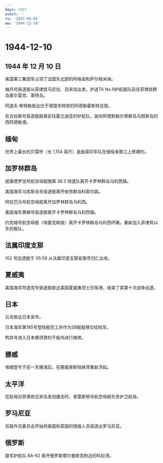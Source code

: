 ```yaml
---
days: 1927
event: ''
ru: '2027-06-05'
ww: '1944-12-10'
---
```


# 1944-12-10

## 1944 年 12 月 10 日

美国第三集团军占领了法国东北部的阿格诺和萨尔格米纳。

柚月号驱逐舰从菲律宾马尼拉、吕宋岛出发，护送TA
No.9护航舰队前往菲律宾群岛奥尔莫克、莱特岛。

阿道夫·希特勒抵达位于德国韦特劳的阿德勒霍斯特总部。

尼古拉斯号驱逐舰脱离前往霍兰迪亚的护航队，驶向阿德默勒尔蒂群岛马努斯岛的西阿德勒港。

## 缅甸

世界上最长的贝雷桥（长 1,154 英尺）是由英印军队在缅甸亲敦江上修建的。

## 加罗林群岛

提康德罗加号航空母舰随第 38.3 特遣队离开卡罗林群岛乌利西镇。

美国海军马库斯岛号驱逐舰离开帕劳群岛科索尔路。

阿拉巴马号航空母舰离开加罗林群岛乌利西。

美国海军黄蜂号驱逐舰离开卡罗林群岛乌利西镇。

约克城号航空母舰（埃塞克斯级）离开卡罗林群岛乌利西环礁，重新加入菲律宾以东的舰队。

## 法属印度支那

102 号巡逻艇于 05:58 从法属印度支那安南市归仁出发。

## 夏威夷

美国海军阿道克号驱逐舰抵达美国夏威夷领土珍珠港，结束了其第十次战争巡逻。

## 日本

云龙抵达日本吴市。

日本海军第185号登陆舰完工并作为SB舰艇移交给陆军。

鸭井号进入日本横须贺的干船坞进行维修。

## 挪威

埃姆登号于前一天搁浅后，在挪威奥斯陆峡湾重新浮起。

## 太平洋

在航母对菲律宾吕宋岛发动袭击时，普雷斯顿号航空母舰负责护卫航母。

## 罗马尼亚

苏联外交委员会开始将美国和英国的情报人员驱逐出罗马尼亚。

## 俄罗斯

盟军护航队 RA-62 离开俄罗斯摩尔曼斯克附近的科拉湾。